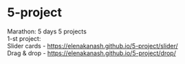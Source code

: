 # 5-project  
Marathon: 5 days 5 projects  
1-st project:  
Slider cards - https://elenakanash.github.io/5-project/slider/   
Drag & drop - https://elenakanash.github.io/5-project/drop/  

